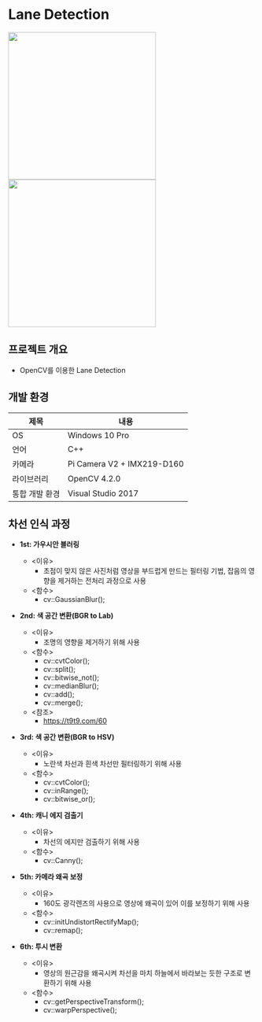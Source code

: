 # Lane Detection
<div>
<img src="https://user-images.githubusercontent.com/55565351/87013566-ce4d0300-c205-11ea-9e0e-f909223a6efc.jpg" width="300" height="300"/>
<img src="https://user-images.githubusercontent.com/55565351/87013575-d016c680-c205-11ea-959f-a0c94a8997f4.jpg" width="300" height="300"/>
</div>

## 프로젝트 개요
* OpenCV를 이용한 Lane Detection

## 개발 환경
제목 | 내용
--------- | --------
OS | Windows 10 Pro
언어 | C++
카메라 | Pi Camera V2 + IMX219-D160
라이브러리 | OpenCV 4.2.0
통합 개발 환경 | Visual Studio 2017

## 차선 인식 과정
* **1st: 가우시안 블러링**
  + <이유>
     + 초점이 맞지 않은 사진처럼 영상을 부드럽게 만드는 필터링 기법, 잡음의 영향을 제거하는 전처리 과정으로 사용
  + <함수>
     + cv::GaussianBlur();
     
* **2nd: 색 공간 변환(BGR to Lab)**
  + <이유>
     + 조명의 영향을 제거하기 위해 사용
  + <함수>
     + cv::cvtColor();
     + cv::split();
     + cv::bitwise_not();
     + cv::medianBlur();
     + cv::add();
     + cv::merge();
  + <참조>
     + https://t9t9.com/60
     
* **3rd: 색 공간 변환(BGR to HSV)**
  + <이유>
     + 노란색 차선과 흰색 차선만 필터링하기 위해 사용
  + <함수>
     + cv::cvtColor();
     + cv::inRange();
     + cv::bitwise_or();
     
* **4th: 캐니 에지 검출기**
  + <이유>
     + 차선의 에지만 검출하기 위해 사용
  + <함수>
     + cv::Canny();
     
* **5th: 카메라 왜곡 보정**
  + <이유>
     + 160도 광각렌즈의 사용으로 영상에 왜곡이 있어 이를 보정하기 위해 사용
  + <함수>
     + cv::initUndistortRectifyMap();
     + cv::remap();
     
* **6th: 투시 변환**
  + <이유>
     + 영상의 원근감을 왜곡시켜 차선을 마치 하늘에서 바라보는 듯한 구조로 변환하기 위해 사용
  + <함수>
     + cv::getPerspectiveTransform();
     + cv::warpPerspective();
